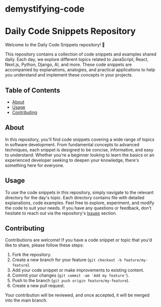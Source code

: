 # demystifying-code

# Daily Code Snippets Repository

Welcome to the Daily Code Snippets repository! 🚀

This repository contains a collection of code snippets and examples shared daily. Each day, we explore different topics related to JavaScript, React, Next.js, Python, Django, AI, and more. These code snippets are accompanied by explanations, analogies, and practical applications to help you understand and implement these concepts in your projects.

## Table of Contents

- [About](#about)
- [Usage](#usage)
- [Contributing](#contributing)

## About

In this repository, you'll find code snippets covering a wide range of topics in software development. From fundamental concepts to advanced techniques, each snippet is designed to be concise, informative, and easy to understand. Whether you're a beginner looking to learn the basics or an experienced developer seeking to deepen your knowledge, there's something here for everyone.

## Usage

To use the code snippets in this repository, simply navigate to the relevant directory for the day's topic. Each directory contains file with detailed explanations, code examples. Feel free to explore, experiment, and modify the code to suit your needs. If you have any questions or feedback, don't hesitate to reach out via the repository's [Issues](https://github.com/ssukhawani/demystifying-code/issues) section.

## Contributing

Contributions are welcome! If you have a code snippet or topic that you'd like to share, please follow these steps:

1. Fork the repository.
2. Create a new branch for your feature (`git checkout -b feature/my-feature`).
3. Add your code snippet or make improvements to existing content.
4. Commit your changes (`git commit -am 'Add my feature'`).
5. Push to the branch (`git push origin feature/my-feature`).
6. Create a new pull request.

Your contribution will be reviewed, and once accepted, it will be merged into the main branch.
